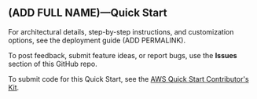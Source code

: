 ## (ADD FULL NAME)—Quick Start

For architectural details, step-by-step instructions, and customization options, see the deployment guide (ADD PERMALINK).

To post feedback, submit feature ideas, or report bugs, use the **Issues** section of this GitHub repo. 

To submit code for this Quick Start, see the [AWS Quick Start Contributor's Kit](https://aws-quickstart.github.io/).